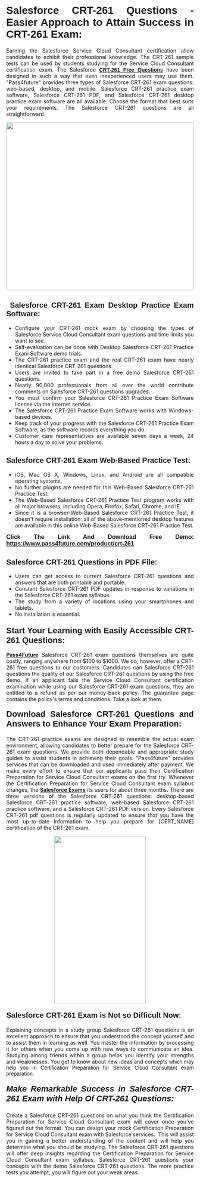 <h1 style="text-align: justify;"><span style="font-family:Tahoma,Geneva,sans-serif;"><strong>Salesforce CRT-261 Questions - Easier Approach to Attain Success in CRT-261 Exam:</strong></span></h1>

<p style="text-align: justify;">Earning the Salesforce Service Cloud Consultant certification allow candidates to exhibit their professional knowledge. The CRT-261 sample tests can be used by students studying for the Service Cloud Consultant certification exam. The Salesforce <a href="https://www.pass4future.com/questions/salesforce/crt-261" target="_blank"><span style="font-family:Tahoma,Geneva,sans-serif;"><strong>CRT-261 Free Questions</strong></span></a> have been designed in such a way that even inexperienced users may use them. "Pass4future" provides three types of Salesforce CRT-261 exam questions: web-based, desktop, and mobile. Salesforce CRT-261 practice exam software, Salesforce CRT-261 PDF, and Salesforce CRT-261 desktop practice exam software are all available. Choose the format that best suits your requirements. The Salesforce CRT-261 questions are all straightforward.</p>

<p style="text-align: justify;"><a href="https://www.pass4future.com/product/crt-261" target="_blank"><img alt="" src="https://www.thequestionanswers.com/wp-content/uploads/2022/02/imgpsh_fullsize_anim-2.webp" style="width: 100%; height: 450px;" /></a></p>

<h2 style="text-align: justify;"><strong><span style="font-family:Tahoma,Geneva,sans-serif;"><span style="font-size:20px;"> Salesforce CRT-261 Exam Desktop Practice Exam Software:</span></span></strong></h2>

<ul>
	<li style="text-align: justify;">Configure your CRT-261 mock exam by choosing the types of Salesforce Service Cloud Consultant exam questions and time limits you want to see.</li>
	<li style="text-align: justify;">Self-evaluation can be done with Desktop Salesforce CRT-261 Practice Exam Software demo trials.</li>
	<li style="text-align: justify;">The CRT-261 practice exam and the real CRT-261 exam have nearly identical Salesforce CRT-261 questions.</li>
	<li style="text-align: justify;">Users are invited to take part in a free demo Salesforce CRT-261 questions.</li>
	<li style="text-align: justify;">Nearly 90,000 professionals from all over the world contribute comments on Salesforce CRT-261 questions upgrades.</li>
	<li style="text-align: justify;">You must confirm your Salesforce CRT-261 Practice Exam Software license via the internet service.</li>
	<li style="text-align: justify;">The Salesforce CRT-261 Practice Exam Software works with Windows-based devices.</li>
	<li style="text-align: justify;">Keep track of your progress with the Salesforce CRT-261 Practice Exam Software, as the software records everything you do.</li>
	<li style="text-align: justify;">Customer care representatives are available seven days a week, 24 hours a day to solve your problems.</li>
</ul>

<h2 style="text-align: justify;"><span style="font-family:Tahoma,Geneva,sans-serif;"><strong><span style="font-size:20px;">Salesforce CRT-261 Exam Web-Based Practice Test:</span></strong></span></h2>

<ul>
	<li style="text-align: justify;">iOS, Mac OS X, Windows, Linux, and Android are all compatible operating systems.</li>
	<li style="text-align: justify;">No further plugins are needed for this Web-Based Salesforce CRT-261 Practice Test.</li>
	<li style="text-align: justify;">The Web-Based Salesforce CRT-261 Practice Test program works with all major browsers, including Opera, Firefox, Safari, Chrome, and IE.</li>
	<li style="text-align: justify;">Since it is a browser-Web-Based Salesforce CRT-261 Practice Test, it doesn't require installation; all of the above-mentioned desktop features are available in this online Web-Based Salesforce CRT-261 Practice Test.</li>
</ul>

<p style="text-align: justify;"><span style="font-family:Tahoma,Geneva,sans-serif;"><span style="font-size:16px;"><strong>Click The Link And Download Free Demo:</strong></span></span> <a href="https://www.pass4future.com/product/crt-261" target="_blank"><span style="font-family:Tahoma,Geneva,sans-serif;"><span style="font-size:16px;"><strong>https://www.pass4future.com/product/crt-261</strong></span></span></a></p>

<h2 style="text-align: justify;"><strong><span style="font-family:Tahoma,Geneva,sans-serif;"><span style="font-size:20px;">Salesforce CRT-261 Questions in PDF File:</span></span></strong></h2>

<ul>
	<li style="text-align: justify;">Users can get access to current Salesforce CRT-261 questions and answers that are both printable and portable.</li>
	<li style="text-align: justify;">Constant Salesforce CRT-261 PDF updates in response to variations in the Salesforce CRT-261 exam syllabus.</li>
	<li style="text-align: justify;">The study from a variety of locations using your smartphones and tablets.</li>
	<li style="text-align: justify;">No installation is essential.</li>
</ul>

<h3 style="text-align: justify;"><span style="font-family:Tahoma,Geneva,sans-serif;"><strong><span style="font-size:22px;">Start Your Learning with Easily Accessible CRT-261 Questions:</span></strong></span></h3>

<p style="text-align: justify;"><strong><a href="https://www.pass4future.com/" target="_blank">Pass4Future</a></strong> Salesforce CRT-261 exam questions themselves are quite costly, ranging anywhere from $100 to $1000. We do, however, offer a CRT-261 free questions to our customers. Candidates can Salesforce CRT-261 questions the quality of our Salesforce CRT-261 questions by using the free demo. If an applicant fails the Service Cloud Consultant certification examination while using our Salesforce CRT-261 exam questions, they are entitled to a refund as per our money-back policy. The guarantee page contains the policy's terms and conditions. Take a look at them.</p>

<h4 style="text-align: justify;"><strong><span style="font-family:Tahoma,Geneva,sans-serif;"><span style="font-size:22px;">Download Salesforce CRT-261 Questions and Answers to Enhance Your Exam Preparation:</span></span></strong></h4>

<p style="text-align: justify;">The CRT-261 practice exams are designed to resemble the actual exam environment, allowing candidates to better prepare for the Salesforce CRT-261 exam questions. We provide both dependable and appropriate study guides to assist students in achieving their goals. “Pass4future” provides services that can be downloaded and used immediately after payment. We make every effort to ensure that our applicants pass their Certification Preparation for Service Cloud Consultant exams on the first try. Whenever the Certification Preparation for Service Cloud Consultant exam syllabus changes, the <strong><a href="https://www.pass4future.com/salesforce" target="_blank">Salesforce Exams</a></strong> its users for about three months. There are three versions of the Salesforce CRT-261 questions: desktop-based Salesforce CRT-261 practice software, web-based Salesforce CRT-261 practice software, and a Salesforce CRT-261 PDF version. Every Salesforce CRT-261 pdf questions is regularly updated to ensure that you have the most up-to-date information to help you prepare for [CERT_NAME] certification of the CRT-261 exam.</p>

<p style="text-align: center;"><a href="https://www.pass4future.com/product/crt-261" target="_blank"><img alt="" src="https://www.thequestionanswers.com/wp-content/uploads/2022/02/imgpsh_fullsize_anim-3.webp" style="width: 70%; height: 450px;" /></a></p>

<h4 style="text-align: justify;"><strong><span style="font-family:Tahoma,Geneva,sans-serif;"><span style="font-size:20px;">Salesforce CRT-261 Exam is Not so Difficult Now:</span></span></strong></h4>

<p style="text-align: justify;">Explaining concepts in a study group Salesforce CRT-261 questions is an excellent approach to ensure that you understood the concept yourself and to assist them in learning as well. You master the information by processing it for others when you come up with new ways to communicate an idea. Studying among friends within a group helps you identify your strengths and weaknesses. You get to know about new ideas and concepts <span style="font-family:Tahoma,Geneva,sans-serif;">which may help you in Certification Preparation for Service Cloud Consultant exam preparation.</span></p>

<h5 style="text-align: justify;"><span style="font-family:Tahoma,Geneva,sans-serif;"><span style="font-size:22px;"><strong>Make Remarkable Success in Salesforce CRT-261 Exam with Help Of CRT-261 Questions:</strong></span></span></h5>

<p style="text-align: justify;">Create a Salesforce CRT-261 questions on what you think the Certification Preparation for Service Cloud Consultant exam will cover once you've figured out the format. You can design your mock Certification Preparation for Service Cloud Consultant exam with Salesforce services.  This will assist you in gaining a better understanding of the content and will help you determine what you should be studying. The Salesforce CRT-261 questions will offer deep insights regarding the Certification Preparation for Service Cloud Consultant exam syllabus. Salesforce CRT-261 questions your concepts with the demo Salesforce CRT-261 questions. The more practice tests you attempt, you will figure out your weak areas.</p>
